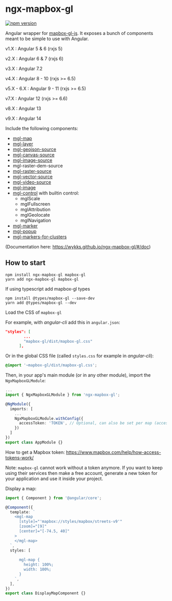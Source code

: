# ngx-mapbox-gl

[![npm version](https://img.shields.io/npm/v/ngx-mapbox-gl.svg?style=flat)](https://www.npmjs.com/package/ngx-mapbox-gl)

Angular wrapper for [mapbox-gl-js](https://www.mapbox.com/mapbox-gl-js/api/). It exposes a bunch of components meant to be simple to use with Angular.

v1.X : Angular 5 & 6 (rxjs 5)

v2.X : Angular 6 & 7 (rxjs 6)

v3.X : Angular 7.2

v4.X : Angular 8 - 10 (rxjs >= 6.5)

v5.X - 6.X : Angular 9 - 11 (rxjs >= 6.5)

v7.X : Angular 12 (rxjs >= 6.6)

v8.X : Angular 13

v9.X : Angular 14

Include the following components:

- [mgl-map](https://wykks.github.io/ngx-mapbox-gl/doc#mgl-map)
- [mgl-layer](https://wykks.github.io/ngx-mapbox-gl/#mgl-layer)
- [mgl-geojson-source](https://wykks.github.io/ngx-mapbox-gl/#mgl-geojson-source)
- [mgl-canvas-source](https://wykks.github.io/ngx-mapbox-gl/#mgl-canvas-source)
- [mgl-image-source](https://wykks.github.io/ngx-mapbox-gl/#mgl-image-source)
- mgl-raster-dem-source
- [mgl-raster-source](https://wykks.github.io/ngx-mapbox-gl/#mgl-raster-source)
- [mgl-vector-source](https://wykks.github.io/ngx-mapbox-gl/#mgl-vector-source)
- [mgl-video-source](https://wykks.github.io/ngx-mapbox-gl/#mgl-video-source)
- [mgl-image](https://wykks.github.io/ngx-mapbox-gl/#mgl-image)
- [mgl-control](https://wykks.github.io/ngx-mapbox-gl/#mgl-control) with builtin control:
  - mglScale
  - mglFullscreen
  - mglAttribution
  - mglGeolocate
  - mglNavigation
- [mgl-marker](https://wykks.github.io/ngx-mapbox-gl/#mgl-marker)
- [mgl-popup](https://wykks.github.io/ngx-mapbox-gl/#mgl-popup)
- [mgl-markers-for-clusters](https://wykks.github.io/ngx-mapbox-gl/#-ngx-mgl-markers-for-clusters)

(Documentation here: https://wykks.github.io/ngx-mapbox-gl/#/doc)

## How to start

```
npm install ngx-mapbox-gl mapbox-gl
yarn add ngx-mapbox-gl mapbox-gl
```

If using typescript add mapbox-gl types

```
npm install @types/mapbox-gl --save-dev
yarn add @types/mapbox-gl --dev
```

Load the CSS of `mapbox-gl`

For example, with _angular-cli_ add this in `angular.json`:

```json
"styles": [
        ...
        "mapbox-gl/dist/mapbox-gl.css"
      ],
```

Or in the global CSS file (called `styles.css` for example in _angular-cli_):

```css
@import '~mapbox-gl/dist/mapbox-gl.css';
```

Then, in your app's main module (or in any other module), import the `NgxMapboxGLModule`:

```ts
...
import { NgxMapboxGLModule } from 'ngx-mapbox-gl';

@NgModule({
  imports: [
    ...
    NgxMapboxGLModule.withConfig({
      accessToken: 'TOKEN', // Optional, can also be set per map (accessToken input of mgl-map)
    })
  ]
})
export class AppModule {}
```

How to get a Mapbox token: https://www.mapbox.com/help/how-access-tokens-work/

Note: `mapbox-gl` cannot work without a token anymore.
If you want to keep using their services then make a free account, generate a new token for your application and use it inside your project.

Display a map:

```ts
import { Component } from '@angular/core';

@Component({
  template: `
    <mgl-map
      [style]="'mapbox://styles/mapbox/streets-v9'"
      [zoom]="[9]"
      [center]="[-74.5, 40]"
    >
    </mgl-map>
  `,
  styles: [
    `
      mgl-map {
        height: 100%;
        width: 100%;
      }
    `,
  ],
})
export class DisplayMapComponent {}
```

